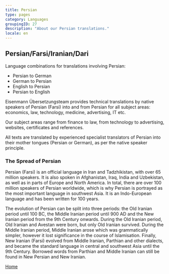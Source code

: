 ```yaml
---
title: Persian
type: pages
category: Languages
groupingID: 27
description: "About our Persian translations."
locale: en
---
```


## Persian/Farsi/Iranian/Dari

Language combinations for translations involving Persian:
- Persian to German
- German to Persian
- English to Persian
- Persian to English

Eisenmann Übersetzungsteam provides technical translations by native speakers of Persian (Farsi) into and from Persian for all subject areas: economics, law, technology, medicine, advertising, IT etc.

Our subject areas range from finance to law, from technology to advertising, websites, certificates and references.

All texts are translated by experienced specialist translators of Persian into their mother tongues (Persian or German), as per the native speaker principle.

### The Spread of Persian
Persian (Farsi) is an official language in Iran and Tadzhikistan, with over 65 million speakers. It is also spoken in Afghanistan, Iraq, India and Uzbekistan, as well as in parts of Europe and North America. In total, there are over 100 million speakers of Persian worldwide, which is why Persian is portrayed as the most important language in southwest Asia. It is an Indo-European language and has been written for 100 years.

The evolution of Persian can be split into three periods: the Old Iranian period until 100 BC, the Middle Iranian period until 900 AD and the New Iranian period from the 9th Century onwards. During the Old Iranian period, Old Iranian and Avestan were born, but only Old Iranian survived. During the Middle Iranian period, Middle Iranian arose which was grammatically simpler, however it lost significance in the course of Islamisation. Finally, New Iranian (Farsi) evolved from Middle Iranian, Parthian and other dialects, and became the standard language in central and southwest Asia until the 9th Century. Borrowed words from Parthian and Middle Iranian can still be found in New Persian and New Iranian.

[Home](/about/landing)